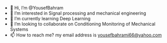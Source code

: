 - 👋 Hi, I’m @YousefBahram
- 👀 I’m interested in Signal processing and mechanical engineering
- 🌱 I’m currently learning Deep Learning 
- 💞️ I’m looking to collaborate on Conditioning Monitoring of Mechanical Systems
- 📫 How to reach me? my email address is yousefbahrami66@yahoo.com

<!---
YousefBahram/YousefBahram is a ✨ special ✨ repository because its `README.md` (this file) appears on your GitHub profile.
You can click the Preview link to take a look at your changes.
--->
